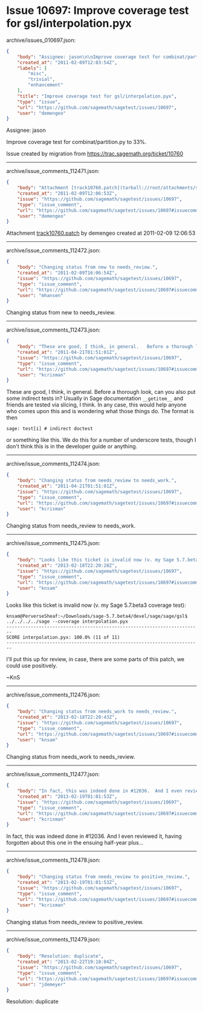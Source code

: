 # Issue 10697: Improve coverage test for gsl/interpolation.pyx

archive/issues_010697.json:
```json
{
    "body": "Assignee: jason\n\nImprove coverage test for combinat/partition.py to 33%.\n\nIssue created by migration from https://trac.sagemath.org/ticket/10760\n\n",
    "created_at": "2011-02-09T12:03:54Z",
    "labels": [
        "misc",
        "trivial",
        "enhancement"
    ],
    "title": "Improve coverage test for gsl/interpolation.pyx",
    "type": "issue",
    "url": "https://github.com/sagemath/sagetest/issues/10697",
    "user": "demengeo"
}
```
Assignee: jason

Improve coverage test for combinat/partition.py to 33%.

Issue created by migration from https://trac.sagemath.org/ticket/10760





---

archive/issue_comments_112471.json:
```json
{
    "body": "Attachment [track10760.patch](tarball://root/attachments/some-uuid/ticket10760/track10760.patch) by demengeo created at 2011-02-09 12:06:53",
    "created_at": "2011-02-09T12:06:53Z",
    "issue": "https://github.com/sagemath/sagetest/issues/10697",
    "type": "issue_comment",
    "url": "https://github.com/sagemath/sagetest/issues/10697#issuecomment-112471",
    "user": "demengeo"
}
```

Attachment [track10760.patch](tarball://root/attachments/some-uuid/ticket10760/track10760.patch) by demengeo created at 2011-02-09 12:06:53



---

archive/issue_comments_112472.json:
```json
{
    "body": "Changing status from new to needs_review.",
    "created_at": "2011-02-09T16:06:54Z",
    "issue": "https://github.com/sagemath/sagetest/issues/10697",
    "type": "issue_comment",
    "url": "https://github.com/sagemath/sagetest/issues/10697#issuecomment-112472",
    "user": "mhansen"
}
```

Changing status from new to needs_review.



---

archive/issue_comments_112473.json:
```json
{
    "body": "These are good, I think, in general.   Before a thorough look, can you also put some indirect tests in?  Usually in Sage documentation `__getitem__` and friends are tested via slicing, I think.   In any case, this would help anyone who comes upon this and is wondering what those things do.  The format is then \n\n```\nsage: test[i] # indirect doctest\n```\n\nor something like this.  We do this for a number of underscore tests, though I don't think this is in the developer guide or anything.",
    "created_at": "2011-04-21T01:51:01Z",
    "issue": "https://github.com/sagemath/sagetest/issues/10697",
    "type": "issue_comment",
    "url": "https://github.com/sagemath/sagetest/issues/10697#issuecomment-112473",
    "user": "kcrisman"
}
```

These are good, I think, in general.   Before a thorough look, can you also put some indirect tests in?  Usually in Sage documentation `__getitem__` and friends are tested via slicing, I think.   In any case, this would help anyone who comes upon this and is wondering what those things do.  The format is then 

```
sage: test[i] # indirect doctest
```

or something like this.  We do this for a number of underscore tests, though I don't think this is in the developer guide or anything.



---

archive/issue_comments_112474.json:
```json
{
    "body": "Changing status from needs_review to needs_work.",
    "created_at": "2011-04-21T01:51:01Z",
    "issue": "https://github.com/sagemath/sagetest/issues/10697",
    "type": "issue_comment",
    "url": "https://github.com/sagemath/sagetest/issues/10697#issuecomment-112474",
    "user": "kcrisman"
}
```

Changing status from needs_review to needs_work.



---

archive/issue_comments_112475.json:
```json
{
    "body": "Looks like this ticket is invalid now (v. my Sage 5.7.beta3 coverage test): \n\n\n```\nknsam@PerverseSheaf:~/Downloads/sage-5.7.beta4/devel/sage/sage/gsl$ ../../../../sage --coverage interpolation.pyx \n------------------------------------------------------------------------\nSCORE interpolation.pyx: 100.0% (11 of 11)\n------------------------------------------------------------------------\n```\n \n\nI'll put this up for review, in case, there are some parts of this patch, we could use positively. \n\n~KnS",
    "created_at": "2013-02-18T22:20:28Z",
    "issue": "https://github.com/sagemath/sagetest/issues/10697",
    "type": "issue_comment",
    "url": "https://github.com/sagemath/sagetest/issues/10697#issuecomment-112475",
    "user": "knsam"
}
```

Looks like this ticket is invalid now (v. my Sage 5.7.beta3 coverage test): 


```
knsam@PerverseSheaf:~/Downloads/sage-5.7.beta4/devel/sage/sage/gsl$ ../../../../sage --coverage interpolation.pyx 
------------------------------------------------------------------------
SCORE interpolation.pyx: 100.0% (11 of 11)
------------------------------------------------------------------------
```
 

I'll put this up for review, in case, there are some parts of this patch, we could use positively. 

~KnS



---

archive/issue_comments_112476.json:
```json
{
    "body": "Changing status from needs_work to needs_review.",
    "created_at": "2013-02-18T22:20:43Z",
    "issue": "https://github.com/sagemath/sagetest/issues/10697",
    "type": "issue_comment",
    "url": "https://github.com/sagemath/sagetest/issues/10697#issuecomment-112476",
    "user": "knsam"
}
```

Changing status from needs_work to needs_review.



---

archive/issue_comments_112477.json:
```json
{
    "body": "In fact, this was indeed done in #12036.  And I even reviewed it, having forgotten about this one in the ensuing half-year plus...",
    "created_at": "2013-02-19T01:01:53Z",
    "issue": "https://github.com/sagemath/sagetest/issues/10697",
    "type": "issue_comment",
    "url": "https://github.com/sagemath/sagetest/issues/10697#issuecomment-112477",
    "user": "kcrisman"
}
```

In fact, this was indeed done in #12036.  And I even reviewed it, having forgotten about this one in the ensuing half-year plus...



---

archive/issue_comments_112478.json:
```json
{
    "body": "Changing status from needs_review to positive_review.",
    "created_at": "2013-02-19T01:01:53Z",
    "issue": "https://github.com/sagemath/sagetest/issues/10697",
    "type": "issue_comment",
    "url": "https://github.com/sagemath/sagetest/issues/10697#issuecomment-112478",
    "user": "kcrisman"
}
```

Changing status from needs_review to positive_review.



---

archive/issue_comments_112479.json:
```json
{
    "body": "Resolution: duplicate",
    "created_at": "2013-02-22T19:18:04Z",
    "issue": "https://github.com/sagemath/sagetest/issues/10697",
    "type": "issue_comment",
    "url": "https://github.com/sagemath/sagetest/issues/10697#issuecomment-112479",
    "user": "jdemeyer"
}
```

Resolution: duplicate
